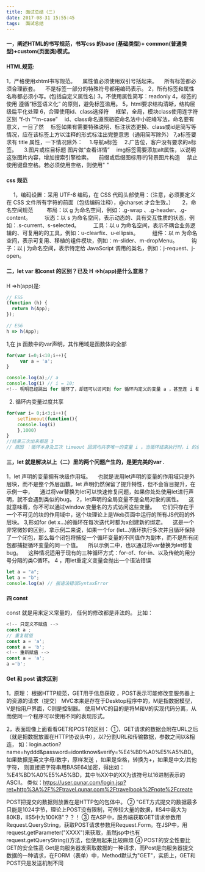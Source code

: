 ```yaml
---
title: 面试总结（三)
date: 2017-08-31 15:55:45
tags:  面试总结
---
```

####  一，阐述HTML的书写规范，书写css 的base (基础类型)+ common(普通类型)+custom(页面类)模式。
####   HTML规范: 
1，严格使用xhtml书写规范。
&emsp;属性值必须使用双引号括起来。
&emsp;所有标签都必须合理嵌套。
&emsp;不是标签一部分的特殊符号都用编码表示。
2，所有标签和属性名称都必须小写。(包括自定义属性名)
3，不使用属性简写：readonly
4，标签的使用 遵循“标签语义化” 的原则，避免标签滥用。
5，html要求结构清晰，结构层级扁平化处理
6，合理使用id、class选择符
&emsp;框架，全局，模块class使用连字符区别 “f-th ”“m-case”
&emsp;id、class命名遵照骆驼命名法中小驼峰写法，命名要有意义，一目了然
&emsp;标签如果有需要特殊说明、标注状态更换、class或id是简写等情况，应在该标签上方以注释的形式标注出完整意思（通用简写除外）
7,a标签要求有 title 属性，一下情况除外：
    &emsp;1.导航a标签
    &emsp;2.广告位，客户没有要求的a标签。
    &emsp;3.图片或栏目标题 图片做“查看详情”
    &emsp;img标签需要添加alt属性，以说明这张图片内容，增加搜索引擎检索。
    &emsp;前缀或后缀图标用i的背景图片构造
    &emsp;禁止使用键盘空格。若必须使用空格，则使用" "
####  css 规范
&emsp; 1，编码设置：采用 UTF-8 编码，在 CSS 代码头部使用：（注意，必须要定义在 CSS 文件所有字符的前面（包括编码注释），@charset 才会生效。）
&emsp; 2，命名空间规范
&emsp;&emsp; 布局：以 g 为命名空间，例如：.g-wrap 、.g-header、.g-content。
&emsp;&emsp; 状态：以 s 为命名空间，表示动态的、具有交互性质的状态，例如：.s-current、s-selected。
&emsp;&emsp; 工具：以 u 为命名空间，表示不耦合业务逻辑的、可复用的的工具，例如：u-clearfix、u-ellipsis。
&emsp;&emsp; 组件：以 m 为命名空间，表示可复用、移植的组件模块，例如：m-slider、m-dropMenu。
&emsp;&emsp; 钩子：以 j 为命名空间，表示特定给 JavaScript 调用的类名，例如：j-request、j-open。





####   二，let var 和const 的区别？已及 H =>h(app)是什么意思？
H =>h(app)是:
```javascript
// ES5  
(function (h) {  
  return h(App);  
});  
  
// ES6  
h => h(App); 
```

1,在 js 函数中的var声明，其作用域是函数体的全部

```javascript
for(var i=0;i<10;i++){
     var a = 'a';
}

console.log(a);// a 
console.log(i) // i = 10;
<!-- 明明已经跳出 for 循环了，却还可以访问到 for 循环内定义的变量 a ，甚至连 i 都可以被放访问到 -->
```
2. 循环内变量过度共享 

```javascript
for(var i= 0;i<3;i++){
    setTimeout(function(){
    console.log(i)
    },1000)
}
//结果三次出来都是 3
// 原因 ：循环本身及三次 timeout 回调均共享唯一的变量 i 。当循环结束执行时，i 的值为3。所以当第一个 timeout 执行时，调用的 i 当然也为 3 
```
####   三，let 就是解决以上（二）里的两个问题产生的，是更完美的var .
1，let 声明的变量拥有块级作用域。
&emsp;也就是说用let声明的变量的作用域只是外层块，而不是整个外层函数。let 声明仍然保留了提升特性，但不会盲目提升，在示例一中，
&emsp;通过将var替换为let可以快速修复问题，如果你处处使用let进行声明，就不会遇到类似的bug。
2，let声明的全局变量不是全局对象的属性。
&emsp;这就意味着，你不可以通过window.变量名的方式访问这些变量。
&emsp;它们只存在于一个不可见的块的作用域中，这个块理论上是Web页面中运行的所有JS代码的外层块。
3,形如for (let x...)的循环在每次迭代时都为x创建新的绑定。
&emsp;这是一个非常微妙的区别，拿示例二来说，如果一个for (let...)循环执行多次并且循环保持了一个闭包，那么每个闭包将捕捉一个循环变量的不同值作为副本，而不是所有闭包都捕捉循环变量的同一个值。
&emsp;所以示例二中，也以通过将var替换为let修复bug。
&emsp;这种情况适用于现有的三种循环方式：for-of、for-in、以及传统的用分号分隔的类C循环。
4 ，用let重定义变量会抛出一个语法错误
```javascript
let a = "a";
let a = "b";
console.log(a) // 报语法错误SyntaxError
```
#### 四 const 
const 就是用来定义常量的， 任何的修改都是非法的。
比如：
```javascript
<!-- 只定义不赋值 -->
const a ;
// 重复赋值
const a = 'a';
const a = 'b';
<!-- 重新赋值 -->
const a = 'a';
a ='b';
``` 
#### Get 和 post 请求区别

1，原理： 根据HTTP规范，GET用于信息获取 ，POST表示可能修改变服务器上的资源的请求（提交）
MVC本来是存在于Desktop程序中的，M是指数据模型，V是指用户界面，C则是控制器。
使用MVC的目的是将M和V的实现代码分离，从而使同一个程序可以使用不同的表现形式。

2，表面现像上面看看GET和POST的区别：
 ①，GET请求的数据会附在URL之后（就是把数据放置在HTTP协议头中），以?分割URL和传输数据，参数之间以&相连，
 如：login.action?name=hyddd&password=idontknow&verify=%E4%BD%A0%E5%A5%BD。如果数据是英文字母/数字，原样发送
 ，如果是空格，转换为+，如果是中文/其他字符，
 则直接把字符串用BASE64加密，得出如：%E4%BD%A0%E5%A5%BD，其中％XX中的XX为该符号以16进制表示的ASCII。
 类似：https://user.qunar.com/login.jsp?ret=http%3A%2F%2Ftravel.qunar.com%2Ftravelbook%2Fnote%2Fcreate

 POST把提交的数据则放置在是HTTP包的包体中。
 ② "GET方式提交的数据最多只能是1024字节，理论上POST没有限制，可传较大量的数据，IIS4中最大为80KB，IIS5中为100KB"？？！
 ③ 在ASP中，服务端获取GET请求参数用Request.QueryString，获取POST请求参数用Request.Form。在JSP中，用request.getParameter(\"XXXX\")来获取，虽然jsp中也有request.getQueryString()方法，但使用起来比较麻烦
 ④ POST的安全性要比GET的安全性高
 Get是向服务器发索取数据的一种请求，而Post是向服务器提交数据的一种请求，在FORM（表单）中，Method默认为"GET"，实质上，GET和POST只是发送机制不同